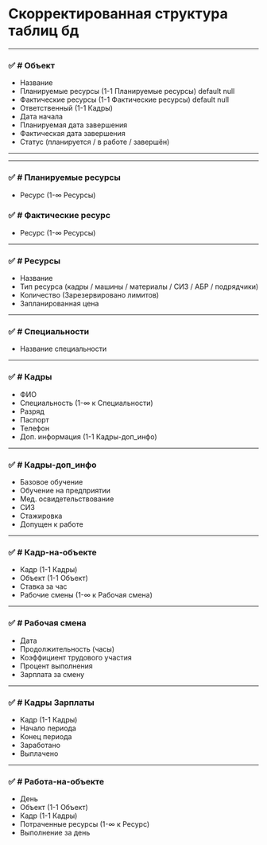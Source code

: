 # Скорректированная структура таблиц бд

---

### ✅ **# Объект**

* Название
* Планируемые ресурсы (1-1 Планируемые ресурсы) default null
* Фактические ресурсы (1-1 Фактические ресурсы) default null
* Ответственный (1-1 Кадры)
* Дата начала
* Планируемая дата завершения
* Фактическая дата завершения
* Статус (планируется / в работе / завершён)

---
---

### ✅ **# Планируемые ресурсы**

* Ресурс (1-∞ Ресурсы)


### ✅ **# Фактические ресурс**

* Ресурс (1-∞ Ресурсы)


---

### ✅ **# Ресурсы**

* Название
* Тип ресурса (кадры / машины / материалы / СИЗ / АБР / подрядчики)
* Количество (Зарезервировано лимитов)
* Запланированная цена

---

### ✅ **# Специальности**

* Название специальности

---

### ✅ **# Кадры**

* ФИО
* Специальность (1-∞ к Специальности)
* Разряд
* Паспорт
* Телефон
* Доп. информация (1-1 Кадры-доп\_инфо)

---

### ✅ **# Кадры-доп\_инфо**

* Базовое обучение
* Обучение на предприятии
* Мед. освидетельствование
* СИЗ
* Стажировка
* Допущен к работе

---

### ✅ **# Кадр-на-объекте**

* Кадр (1-1 Кадры)
* Объект (1-1 Объект)
* Ставка за час
* Рабочие смены (1-∞ к Рабочая смена)

---

### ✅ **# Рабочая смена**

* Дата
* Продолжительность (часы)
* Коэффициент трудового участия
* Процент выполнения
* Зарплата за смену

---

### ✅ **# Кадры Зарплаты**

* Кадр (1-1 Кадры)
* Начало периода
* Конец периода
* Заработано
* Выплачено

---

### ✅ **# Работа-на-объекте**

* День
* Объект (1-1 Объект)
* Кадр (1-1 Кадры)
* Потраченные ресурсы (1-∞ к Ресурс)
* Выполнение за день



